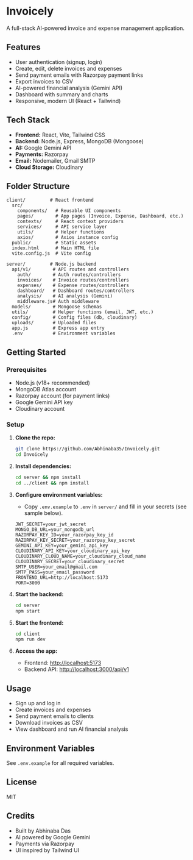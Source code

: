 # Invoicely

A full-stack AI-powered invoice and expense management application.

## Features
- User authentication (signup, login)
- Create, edit, delete invoices and expenses
- Send payment emails with Razorpay payment links
- Export invoices to CSV
- AI-powered financial analysis (Gemini API)
- Dashboard with summary and charts
- Responsive, modern UI (React + Tailwind)

## Tech Stack
- **Frontend:** React, Vite, Tailwind CSS
- **Backend:** Node.js, Express, MongoDB (Mongoose)
- **AI:** Google Gemini API
- **Payments:** Razorpay
- **Email:** Nodemailer, Gmail SMTP
- **Cloud Storage:** Cloudinary

## Folder Structure
```
client/         # React frontend
  src/
    components/   # Reusable UI components
    pages/        # App pages (Invoice, Expense, Dashboard, etc.)
    contexts/     # React context providers
    services/     # API service layer
    utils/        # Helper functions
    axios/        # Axios instance config
  public/         # Static assets
  index.html      # Main HTML file
  vite.config.js  # Vite config

server/         # Node.js backend
  api/v1/        # API routes and controllers
    auth/        # Auth routes/controllers
    invoices/    # Invoice routes/controllers
    expenses/    # Expense routes/controllers
    dashboard/   # Dashboard routes/controllers
    analysis/    # AI analysis (Gemini)
    middleware.js# Auth middleware
  models/        # Mongoose schemas
  utils/         # Helper functions (email, JWT, etc.)
  config/        # Config files (db, cloudinary)
  uploads/       # Uploaded files
  app.js         # Express app entry
  .env           # Environment variables
```

## Getting Started

### Prerequisites
- Node.js (v18+ recommended)
- MongoDB Atlas account
- Razorpay account (for payment links)
- Google Gemini API key
- Cloudinary account

### Setup
1. **Clone the repo:**
   ```bash
   git clone https://github.com/Abhinaba35/Invoicely.git
   cd Invoicely
   ```
2. **Install dependencies:**
   ```bash
   cd server && npm install
   cd ../client && npm install
   ```
3. **Configure environment variables:**
   - Copy `.env.example` to `.env` in `server/` and fill in your secrets (see sample below).

   ```env
   JWT_SECRET=your_jwt_secret
   MONGO_DB_URL=your_mongodb_url
   RAZORPAY_KEY_ID=your_razorpay_key_id
   RAZORPAY_KEY_SECRET=your_razorpay_key_secret
   GEMINI_API_KEY=your_gemini_api_key
   CLOUDINARY_API_KEY=your_cloudinary_api_key
   CLOUDINARY_CLOUD_NAME=your_cloudinary_cloud_name
   CLOUDINARY_SECRET=your_cloudinary_secret
   SMTP_USER=your_email@gmail.com
   SMTP_PASS=your_email_password
   FRONTEND_URL=http://localhost:5173
   PORT=3000
   ```

4. **Start the backend:**
   ```bash
   cd server
   npm start
   ```
5. **Start the frontend:**
   ```bash
   cd client
   npm run dev
   ```
6. **Access the app:**
   - Frontend: [http://localhost:5173](http://localhost:5173)
   - Backend API: [http://localhost:3000/api/v1](http://localhost:3000/api/v1)

## Usage
- Sign up and log in
- Create invoices and expenses
- Send payment emails to clients
- Download invoices as CSV
- View dashboard and run AI financial analysis

## Environment Variables
See `.env.example` for all required variables.

## License
MIT

## Credits
- Built by Abhinaba Das
- AI powered by Google Gemini
- Payments via Razorpay
- UI inspired by Tailwind UI

